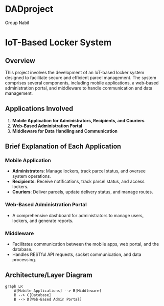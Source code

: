 # DADproject
 Group Nabil

# IoT-Based Locker System

## Overview

This project involves the development of an IoT-based locker system designed to facilitate secure and efficient parcel management. The system comprises several components, including mobile applications, a web-based administration portal, and middleware to handle communication and data management.

## Applications Involved

1. **Mobile Application for Administrators, Recipients, and Couriers**
2. **Web-Based Administration Portal**
3. **Middleware for Data Handling and Communication**

## Brief Explanation of Each Application

### Mobile Application
- **Administrators**: Manage lockers, track parcel status, and oversee system operations.
- **Recipients**: Receive notifications, track parcel status, and access lockers.
- **Couriers**: Deliver parcels, update delivery status, and manage routes.

### Web-Based Administration Portal
- A comprehensive dashboard for administrators to manage users, lockers, and generate reports.

### Middleware
- Facilitates communication between the mobile apps, web portal, and the database.
- Handles RESTful API requests, socket communication, and data processing.

## Architecture/Layer Diagram

```mermaid
graph LR
    A[Mobile Applications] --> B[Middleware]
    B --> C[Database]
    B --> D[Web-Based Admin Portal]

```

